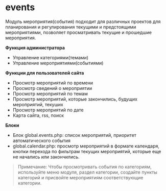 # events
Модуль мероприятия(события) подходит для различных проектов для планирования и регулирования текущими и предстоящими мероприятиями, позволяет просматривать текущие и прошедшие мероприятия.

**Функция администратора**

- Управление категориями(темами)
- Управление мероприятиями(событиями)

**Функции для пользователей сайта**

- Просмотр мероприятий по времени
- Просмотр сведений о мероприятии
- Просмотр мероприятий по темам
- Просмотр мероприятий, которые закончились, будущих мероприятий, текуших
- Просмотр мероприятий по дате
- Карта сайта, rss, поиск

**Блоки**

- Блок global.events.php: список мероприятий, приоритет автоматического события
- global.calendar.php: просмотр мероприятий в формате календаря, кнопки перехода по фильтрам текущих мероприятий, которые еще не начались или закончились.

> Примечание: Чтобы просмотривать события по категориям, используйте меню модуля, раздел категории, создайте пункты категорий и присвойте мероприятиям соответствующие категории.
